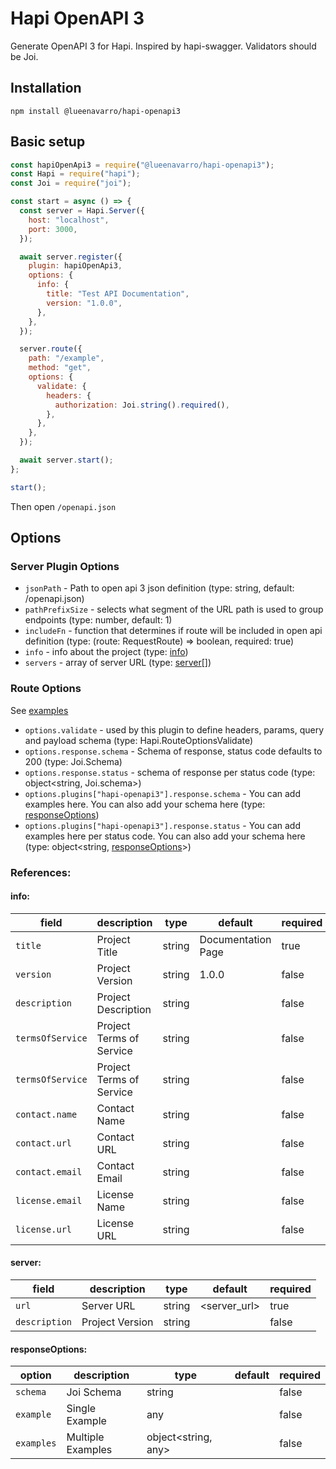 # Hapi OpenAPI 3

Generate OpenAPI 3 for Hapi. Inspired by hapi-swagger. Validators should be Joi.

## Installation

```
npm install @lueenavarro/hapi-openapi3
```

## Basic setup

```javascript
const hapiOpenApi3 = require("@lueenavarro/hapi-openapi3");
const Hapi = require("hapi");
const Joi = require("joi");

const start = async () => {
  const server = Hapi.Server({
    host: "localhost",
    port: 3000,
  });

  await server.register({
    plugin: hapiOpenApi3,
    options: {
      info: {
        title: "Test API Documentation",
        version: "1.0.0",
      },
    },
  });

  server.route({
    path: "/example",
    method: "get",
    options: {
      validate: {
        headers: {
          authorization: Joi.string().required(),
        },
      },
    },
  });

  await server.start();
};

start();
```

Then open `/openapi.json`

## Options

### Server Plugin Options

- `jsonPath` - Path to open api 3 json definition (type: string, default: /openapi.json)
- `pathPrefixSize` - selects what segment of the URL path is used to group endpoints (type: number, default: 1)
- `includeFn` - function that determines if route will be included in open api definition (type: (route: RequestRoute) => boolean, required: true)
- `info` - info about the project (type: [info](#info))
- `servers` - array of server URL (type: [server](#server)[])

### Route Options

See [examples](./examples/route-options.md)

- `options.validate` - used by this plugin to define headers, params, query and payload schema (type: Hapi.RouteOptionsValidate)
- `options.response.schema` - Schema of response, status code defaults to 200 (type: Joi.Schema)
- `options.response.status` - schema of response per status code (type: object<string, Joi.schema>)
- `options.plugins["hapi-openapi3"].response.schema` - You can add examples here. You can also add your schema here (type: [responseOptions](#responseOptions))
- `options.plugins["hapi-openapi3"].response.status` - You can add examples here per status code. You can also add your schema here (type: object<string, [responseOptions](#responseOptions)>)

### References:

<h4 id="info">info:</h4>

| field            | description              | type   | default            | required |
| ---------------- | ------------------------ | ------ | ------------------ | -------- |
| `title`          | Project Title            | string | Documentation Page | true     |
| `version`        | Project Version          | string | 1.0.0              | false    |
| `description`    | Project Description      | string |                    | false    |
| `termsOfService` | Project Terms of Service | string |                    | false    |
| `termsOfService` | Project Terms of Service | string |                    | false    |
| `contact.name`   | Contact Name             | string |                    | false    |
| `contact.url`    | Contact URL              | string |                    | false    |
| `contact.email`  | Contact Email            | string |                    | false    |
| `license.email`  | License Name             | string |                    | false    |
| `license.url`    | License URL              | string |                    | false    |

<h4 id="server">server:</h4>

| field         | description     | type   | default      | required |
| ------------- | --------------- | ------ | ------------ | -------- |
| `url`         | Server URL      | string | <server_url> | true     |
| `description` | Project Version | string |              | false    |

<h4 id="responseOptions">responseOptions:</h4>

| option     | description       | type                  | default | required |
| ---------- | ----------------- | --------------------- | ------- | -------- |
| `schema`   | Joi Schema        | string                |         | false    |
| `example`  | Single Example    | any                   |         | false    |
| `examples` | Multiple Examples | object\<string, any\> |         | false    |
